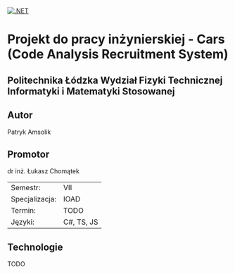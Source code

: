 [![.NET](https://github.com/pamsolik/diploma/actions/workflows/dotnet.yml/badge.svg)](https://github.com/pamsolik/diploma/actions/workflows/dotnet.yml)

# Projekt do pracy inżynierskiej - Cars (Code Analysis Recruitment System)

## Politechnika Łódzka Wydział Fizyki Technicznej Informatyki i Matematyki Stosowanej

## Autor

Patryk Amsolik

## Promotor

dr inż. Łukasz Chomątek
 
|              |              |
| ------------ | ------------ |
| Semestr: | VII |
| Specjalizacja: | IOAD |
| Termin: | TODO |
| Języki: | C#, TS, JS |

## Technologie

TODO

